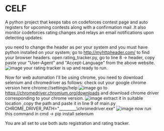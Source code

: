 # CELF
A python project that keeps tabs on codeforces contest page and auto registers for upcoming contests along with a confirmation mail .It also monitor codeforces rating changes and relays an email notifications upon detecting updates.

you need to change the header as per your system and you must have python installed on your system;
go to http://myhttpheader.com/ to find your browser headers.
open rating_tracker.py, go to line 8 -> header, copy paste your "User-Agent" and "Accept-Language" from the above website.
![image](https://user-images.githubusercontent.com/75138802/179690099-f013bbba-8349-4180-be80-eef2bd320de9.png)
your rating tracker is up and ready to run.

Now for web automation I'll be using chrome, you need to download selenium and chromedriver as follows:
check out your google chrome version here chrome://settings/help
![image](https://user-images.githubusercontent.com/75138802/179691786-5a6a0b6c-1eaa-4ebe-ab49-e3ffd5a2da9f.png)
go to https://chromedriver.chromium.org/downloads and download chrome driver corresponding to your chrome version.
![image](https://user-images.githubusercontent.com/75138802/179692220-210e3c2a-8ab7-4115-88ce-5cefa3e576f5.png)
extract it in suitable location ,copy the path and paste it in line 9 of main.py CHROME_DRIVER_PATH="_________\chromedriver.exe"
![image](https://user-images.githubusercontent.com/75138802/179694247-4a294854-30fc-43d6-b50f-dec2b048b4a7.png)
now run this command in cmd -> pip install selenium

You are all set to use both auto registration and rating tracker.
